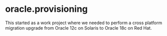 # oracle.provisioning
This started as a work project where we needed to perform a cross platform migration upgrade from Oracle 12c on Solaris to Oracle 18c on Red Hat.
